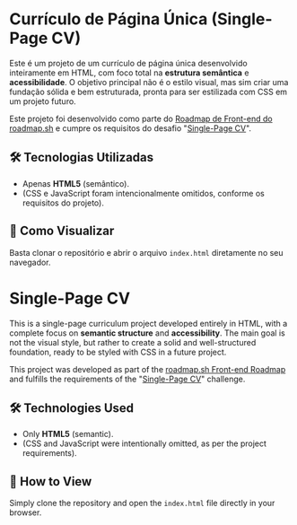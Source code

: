 # Currículo de Página Única (Single-Page CV)

Este é um projeto de um currículo de página única desenvolvido inteiramente em HTML, com foco total na **estrutura semântica** e **acessibilidade**. O objetivo principal não é o estilo visual, mas sim criar uma fundação sólida e bem estruturada, pronta para ser estilizada com CSS em um projeto futuro.

Este projeto foi desenvolvido como parte do [Roadmap de Front-end do roadmap.sh](https://roadmap.sh/frontend) e cumpre os requisitos do desafio "[Single-Page CV](https://roadmap.sh/projects/single-page-cv)".

## 🛠️ Tecnologias Utilizadas

- Apenas **HTML5** (semântico).
- (CSS e JavaScript foram intencionalmente omitidos, conforme os requisitos do projeto).

## 🚀 Como Visualizar

Basta clonar o repositório e abrir o arquivo `index.html` diretamente no seu navegador.


# Single-Page CV

This is a single-page curriculum project developed entirely in HTML, with a complete focus on **semantic structure** and **accessibility**. The main goal is not the visual style, but rather to create a solid and well-structured foundation, ready to be styled with CSS in a future project.

This project was developed as part of the [roadmap.sh Front-end Roadmap](https://roadmap.sh/frontend) and fulfills the requirements of the "[Single-Page CV](https://roadmap.sh/projects/single-page-cv)" challenge.

## 🛠️ Technologies Used

- Only **HTML5** (semantic).
- (CSS and JavaScript were intentionally omitted, as per the project requirements).

## 🚀 How to View

Simply clone the repository and open the `index.html` file directly in your browser.
